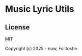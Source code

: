 # Music Lyric Utils

## License

[MIT](https://opensource.org/licenses/MIT)

Copyright (c) 2025 - now, Folltoshe
